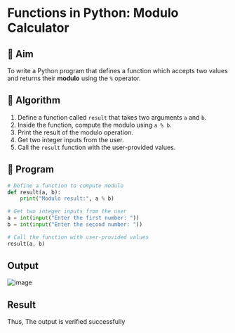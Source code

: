 # Functions in Python: Modulo Calculator

## 🎯 Aim
To write a Python program that defines a function which accepts two values and returns their **modulo** using the `%` operator.

## 🧠 Algorithm
1. Define a function called `result` that takes two arguments `a` and `b`.
2. Inside the function, compute the modulo using `a % b`.
3. Print the result of the modulo operation.
4. Get two integer inputs from the user.
5. Call the `result` function with the user-provided values.

## 🧾 Program
```python
# Define a function to compute modulo
def result(a, b):
    print("Modulo result:", a % b)

# Get two integer inputs from the user
a = int(input("Enter the first number: "))
b = int(input("Enter the second number: "))

# Call the function with user-provided values
result(a, b)
```

## Output
![image](https://github.com/user-attachments/assets/461f13a0-16d4-45cb-9ed4-f64597d2270d)

## Result
Thus, The output is verified successfully

